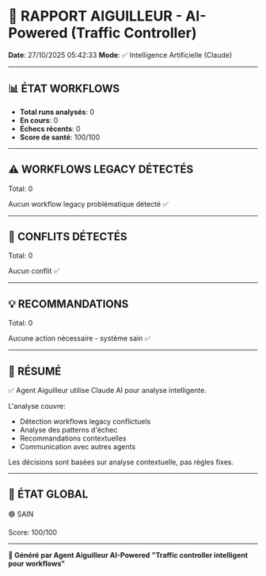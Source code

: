 # 🚦 RAPPORT AIGUILLEUR - AI-Powered (Traffic Controller)

**Date**: 27/10/2025 05:42:33
**Mode**: ✅ Intelligence Artificielle (Claude)

---

## 📊 ÉTAT WORKFLOWS

- **Total runs analysés**: 0
- **En cours**: 0
- **Échecs récents**: 0
- **Score de santé**: 100/100

---

## ⚠️  WORKFLOWS LEGACY DÉTECTÉS

Total: 0



Aucun workflow legacy problématique détecté ✅

---

## 🚨 CONFLITS DÉTECTÉS

Total: 0

Aucun conflit ✅

---

## 💡 RECOMMANDATIONS

Total: 0



Aucune action nécessaire - système sain ✅

---

## 🎯 RÉSUMÉ

✅ Agent Aiguilleur utilise Claude AI pour analyse intelligente.

L'analyse couvre:
- Détection workflows legacy conflictuels
- Analyse des patterns d'échec
- Recommandations contextuelles
- Communication avec autres agents

Les décisions sont basées sur analyse contextuelle, pas règles fixes.

---

## 🔄 ÉTAT GLOBAL

🟢 SAIN

Score: 100/100

---

**🚦 Généré par Agent Aiguilleur AI-Powered**
**"Traffic controller intelligent pour workflows"**
